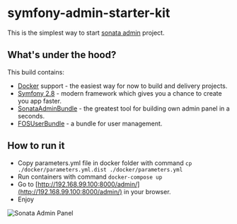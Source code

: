 # symfony-admin-starter-kit
This is the simplest way to start [sonata admin]() project.

## What's under the hood?
This build contains:
* [Docker](https://docs.docker.com/) support - the easiest way for now to build and delivery projects.
* [Symfony 2.8](http://symfony.com/doc/2.8/book/index.html) - modern framework which gives you a chance to create you app faster.
* [SonataAdminBundle](https://sonata-project.org/bundles/) - the greatest tool for building own admin panel in a seconds.
* [FOSUserBundle](https://github.com/FriendsOfSymfony/FOSUserBundle) - a bundle for user management.

## How to run it
* Copy parameters.yml file in docker folder with command `cp ./docker/parameters.yml.dist ./docker/parameters.yml`
* Run containers with command `docker-compose up` 
* Go to [http://192.168.99.100:8000/admin/](http://192.168.99.100:8000/admin/) in your browser.
* Enjoy

![Sonata Admin Panel](https://i.gyazo.com/80e8b73196c75d14653fe3c55fc39f3a.png)
